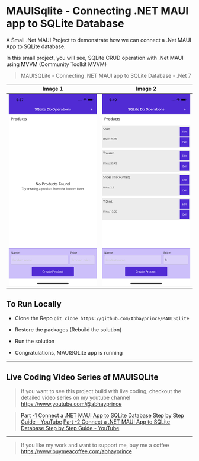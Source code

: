 # MAUISqlite - Connecting .NET MAUI app to SQLite Database
A Small .Net MAUI Project to demonstrate how we can connect a .Net MAUI App to SQLite database.  

In this small project, you will see, SQLite CRUD operation with .Net MAUI using MVVM (Community Toolkit MVVM)


> MAUISQLite - Connecting .NET MAUI app to SQLite Database - .Net 7

Image 1                       | Image 2
:-----------------------------: | :--------------------------:
![MAUISqlite-1](https://raw.githubusercontent.com/Abhayprince/MAUISqlite/master/Simulator%20Screen%20Shot%20-%20iPhone%2011%20-%202023-04-16%20at%2017.37.28.png) | ![MAUISqlite-2](https://raw.githubusercontent.com/Abhayprince/MAUISqlite/master/Simulator%20Screen%20Shot%20-%20iPhone%2011%20-%202023-04-16%20at%2017.40.19.png)

## To Run Locally
- Clone the Repo
    `git clone https://github.com/Abhayprince/MAUISqlite `
    
- Restore the packages (Rebuild the solution)   

- Run the solution

- Congratulations, MAUISQLite  app is running
---------------------------------------
## Live Coding Video Series of MAUISQLite
> If you want to see this project build with live coding, checkout the detailed video series on my youtube channel https://www.youtube.com/@abhayprince

> [Part -1 Connect a .NET MAUI App to SQLite Database Step by Step Guide - YouTube](https://youtu.be/7pO3A8VvtRM)
> [Part -2 Connect a .NET MAUI App to SQLite Database Step by Step Guide - YouTube](https://youtu.be/Jd05P1jy_C4)

-------------------------------

> If you like my work and want to support me, buy me a coffee https://www.buymeacoffee.com/abhayprince
